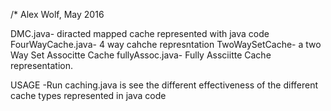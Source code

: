/* Alex Wolf, May 2016

DMC.java- diracted mapped cache represented with java code
FourWayCache.java- 4 way cahche represntation
TwoWaySetCache- a two Way Set Associtte Cache
fullyAssoc.java- Fully Assciitte Cache representation. 

USAGE
-Run caching.java is see the different effectiveness of the different cache types represented in java code
